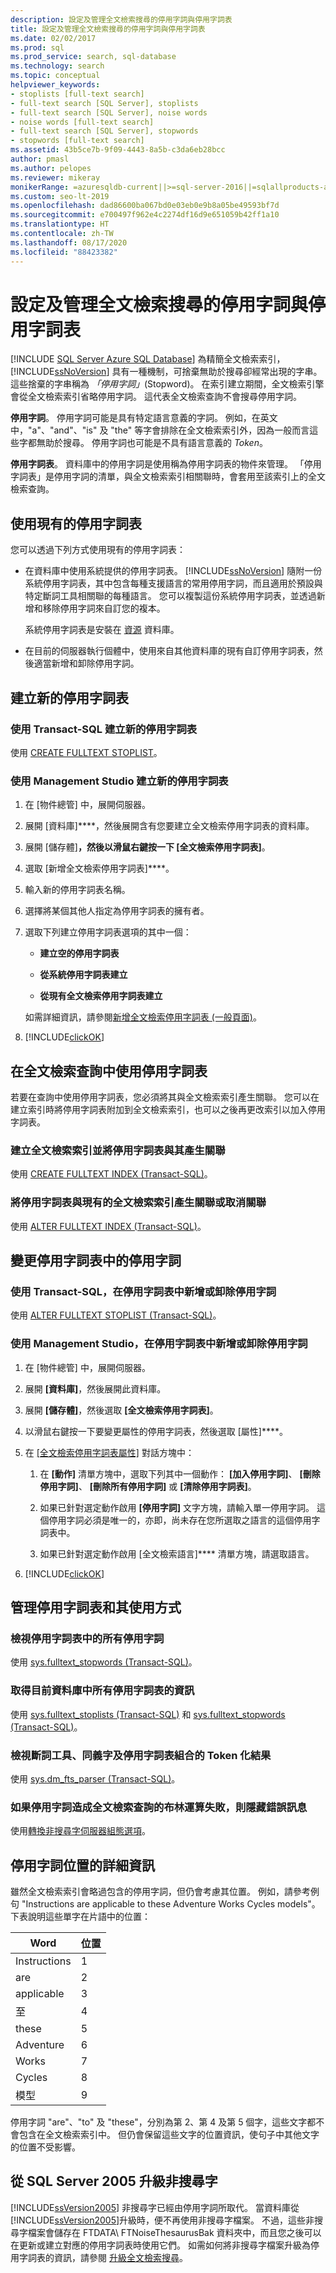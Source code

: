 ```yaml
---
description: 設定及管理全文檢索搜尋的停用字詞與停用字詞表
title: 設定及管理全文檢索搜尋的停用字詞與停用字詞表
ms.date: 02/02/2017
ms.prod: sql
ms.prod_service: search, sql-database
ms.technology: search
ms.topic: conceptual
helpviewer_keywords:
- stoplists [full-text search]
- full-text search [SQL Server], stoplists
- full-text search [SQL Server], noise words
- noise words [full-text search]
- full-text search [SQL Server], stopwords
- stopwords [full-text search]
ms.assetid: 43b5ce7b-9f09-4443-8a5b-c3da6eb28bcc
author: pmasl
ms.author: pelopes
ms.reviewer: mikeray
monikerRange: =azuresqldb-current||>=sql-server-2016||=sqlallproducts-allversions||>=sql-server-linux-2017||=azuresqldb-mi-current
ms.custom: seo-lt-2019
ms.openlocfilehash: dad86600ba067bd0e03eb0e9b8a05be49593bf7d
ms.sourcegitcommit: e700497f962e4c2274df16d9e651059b42ff1a10
ms.translationtype: HT
ms.contentlocale: zh-TW
ms.lasthandoff: 08/17/2020
ms.locfileid: "88423382"
---
```

# <a name="configure-and-manage-stopwords-and-stoplists-for-full-text-search"></a>設定及管理全文檢索搜尋的停用字詞與停用字詞表
[!INCLUDE [SQL Server Azure SQL Database](../../includes/applies-to-version/sql-asdb.md)]
  為精簡全文檢索索引， [!INCLUDE[ssNoVersion](../../includes/ssnoversion-md.md)] 具有一種機制，可捨棄無助於搜尋卻經常出現的字串。 這些捨棄的字串稱為 *「停用字詞」*(Stopword)。 在索引建立期間，全文檢索引擎會從全文檢索索引省略停用字詞。 這代表全文檢索查詢不會搜尋停用字詞。  
   
**停用字詞**。 停用字詞可能是具有特定語言意義的字詞。 例如，在英文中，"a"、"and"、"is" 及 "the" 等字會排除在全文檢索索引外，因為一般而言這些字都無助於搜尋。 停用字詞也可能是不具有語言意義的 *Token*。  

**停用字詞表**。 資料庫中的停用字詞是使用稱為停用字詞表的物件來管理。 「停用字詞表」是停用字詞的清單，與全文檢索索引相關聯時，會套用至該索引上的全文檢索查詢。
   
## <a name="use-an-existing-stoplist"></a>使用現有的停用字詞表  
 您可以透過下列方式使用現有的停用字詞表：  
  
-   在資料庫中使用系統提供的停用字詞表。 [!INCLUDE[ssNoVersion](../../includes/ssnoversion-md.md)] 隨附一份系統停用字詞表，其中包含每種支援語言的常用停用字詞，而且適用於預設與特定斷詞工具相關聯的每種語言。 您可以複製這份系統停用字詞表，並透過新增和移除停用字詞來自訂您的複本。  
  
     系統停用字詞表是安裝在 [資源](../../relational-databases/databases/resource-database.md) 資料庫。  
  
-   在目前的伺服器執行個體中，使用來自其他資料庫的現有自訂停用字詞表，然後適當新增和卸除停用字詞。  
  
## <a name="create-a-new-stoplist"></a>建立新的停用字詞表 
### <a name="create-a-new-stoplist-with-transact-sql"></a>使用 Transact-SQL 建立新的停用字詞表
使用 [CREATE FULLTEXT STOPLIST](../../t-sql/statements/create-fulltext-stoplist-transact-sql.md)。

### <a name="create-a-new-stoplist-with-management-studio"></a>使用 Management Studio 建立新的停用字詞表
  
1.  在 [物件總管] 中，展開伺服器。  
  
2.  展開 [資料庫]****，然後展開含有您要建立全文檢索停用字詞表的資料庫。  
  
3.  展開 [儲存體]****，然後以滑鼠右鍵按一下 [全文檢索停用字詞表]****。  
  
4.  選取 [新增全文檢索停用字詞表]****。  
  
5.  輸入新的停用字詞表名稱。  
  
6.  選擇將某個其他人指定為停用字詞表的擁有者。  
  
7.  選取下列建立停用字詞表選項的其中一個：  
  
    -   **建立空的停用字詞表**  
  
    -   **從系統停用字詞表建立**  
  
    -   **從現有全文檢索停用字詞表建立**  
  
     如需詳細資訊，請參閱[新增全文檢索停用字詞表 &#40;一般頁面&#41;](https://msdn.microsoft.com/library/97f8e82d-82ab-4525-91c9-1ee3ae217309)。  
  
8.  [!INCLUDE[clickOK](../../includes/clickok-md.md)]  
  
##  <a name="use-a-stoplist-in-full-text-queries"></a>在全文檢索查詢中使用停用字詞表  
 若要在查詢中使用停用字詞表，您必須將其與全文檢索索引產生關聯。 您可以在建立索引時將停用字詞表附加到全文檢索索引，也可以之後再更改索引以加入停用字詞表。  
  
### <a name="create-a-full-text-index-and-associate-a-stoplist-with-it"></a>建立全文檢索索引並將停用字詞表與其產生關聯
使用 [CREATE FULLTEXT INDEX &#40;Transact-SQL&#41;](../../t-sql/statements/create-fulltext-index-transact-sql.md)。
  
### <a name="associate-or-disassociate-a-stoplist-with-an-existing-full-text-index"></a>將停用字詞表與現有的全文檢索索引產生關聯或取消關聯
使用 [ALTER FULLTEXT INDEX &#40;Transact-SQL&#41;](../../t-sql/statements/alter-fulltext-index-transact-sql.md)。 
  
## <a name="change-the-stopwords-in-a-stoplist"></a>變更停用字詞表中的停用字詞  
### <a name="add-or-drop-stopwords-from-a-stoplist-with-transact-sql"></a>使用 Transact-SQL，在停用字詞表中新增或卸除停用字詞
使用 [ALTER FULLTEXT STOPLIST &#40;Transact-SQL&#41;](../../t-sql/statements/alter-fulltext-stoplist-transact-sql.md)。
  
### <a name="add-or-drop-stopwords-from-a-stoplist-with-management-studio"></a>使用 Management Studio，在停用字詞表中新增或卸除停用字詞  
  
1.  在 [物件總管] 中，展開伺服器。  
  
2.  展開 **[資料庫]**，然後展開此資料庫。  
  
3.  展開 **[儲存體]**，然後選取 **[全文檢索停用字詞表]**。  
  
4.  以滑鼠右鍵按一下要變更屬性的停用字詞表，然後選取 [屬性]****。  
  
5.  在 [[全文檢索停用字詞表屬性]](https://msdn.microsoft.com/library/2e907f5b-0cf9-484a-afcf-a4e7f1e2f87f) 對話方塊中：  
  
    1.  在 **[動作]** 清單方塊中，選取下列其中一個動作： **[加入停用字詞]**、 **[刪除停用字詞]**、 **[刪除所有停用字詞]** 或 **[清除停用字詞表]**。  
  
    2.  如果已針對選定動作啟用 **[停用字詞]** 文字方塊，請輸入單一停用字詞。 這個停用字詞必須是唯一的，亦即，尚未存在您所選取之語言的這個停用字詞表中。  
  
    3.  如果已針對選定動作啟用 [全文檢索語言]**** 清單方塊，請選取語言。  
  
6.  [!INCLUDE[clickOK](../../includes/clickok-md.md)]  

## <a name="manage-stoplists-and-their-usage"></a>管理停用字詞表和其使用方式
  
### <a name="view-all-the-stopwords-in-a-stoplist"></a>檢視停用字詞表中的所有停用字詞
使用 [sys.fulltext_stopwords &#40;Transact-SQL&#41;](../../relational-databases/system-catalog-views/sys-fulltext-stopwords-transact-sql.md)。 
  
### <a name="get-info-about-all-the-stoplists-in-the-current-database"></a>取得目前資料庫中所有停用字詞表的資訊
使用 [sys.fulltext_stoplists &#40;Transact-SQL&#41;](../../relational-databases/system-catalog-views/sys-fulltext-stoplists-transact-sql.md) 和  [sys.fulltext_stopwords &#40;Transact-SQL&#41;](../../relational-databases/system-catalog-views/sys-fulltext-stopwords-transact-sql.md)。
  
### <a name="view-the-tokenization-result-of-a-word-breaker-thesaurus-and-stoplist-combination"></a>檢視斷詞工具、同義字及停用字詞表組合的 Token 化結果
使用 [sys.dm_fts_parser &#40;Transact-SQL&#41;](../../relational-databases/system-dynamic-management-views/sys-dm-fts-parser-transact-sql.md)。

### <a name="suppress-an-error-message-if-stopwords-cause-a-boolean-operation-on-a-full-text-query-to-fail"></a>如果停用字詞造成全文檢索查詢的布林運算失敗，則隱藏錯誤訊息
使用[轉換非搜尋字伺服器組態選項](../../database-engine/configure-windows/transform-noise-words-server-configuration-option.md)。 
   
## <a name="more-info-about-stopword-position"></a>停用字詞位置的詳細資訊
 雖然全文檢索索引會略過包含的停用字詞，但仍會考慮其位置。 例如，請參考例句 "Instructions are applicable to these Adventure Works Cycles models"。 下表說明這些單字在片語中的位置：  
  
|Word|位置|  
|----------|--------------|  
|Instructions|1|  
|are|2|  
|applicable|3|  
|至|4|  
|these|5|  
|Adventure|6|  
|Works|7|  
|Cycles|8|  
|模型|9|  
  
 停用字詞 "are"、"to" 及 "these"，分別為第 2、第 4 及第 5 個字，這些文字都不會包含在全文檢索索引中。 但仍會保留這些文字的位置資訊，使句子中其他文字的位置不受影響。   
  
## <a name="upgrade-noise-words-from-sql-server-2005"></a>從 SQL Server 2005 升級非搜尋字  
 [!INCLUDE[ssVersion2005](../../includes/ssversion2005-md.md)] 非搜尋字已經由停用字詞所取代。 當資料庫從 [!INCLUDE[ssVersion2005](../../includes/ssversion2005-md.md)]升級時，便不再使用非搜尋字檔案。 不過，這些非搜尋字檔案會儲存在 FTDATA\ FTNoiseThesaurusBak 資料夾中，而且您之後可以在更新或建立對應的停用字詞表時使用它們。 如需如何將非搜尋字檔案升級為停用字詞表的資訊，請參閱 [升級全文檢索搜尋](../../relational-databases/search/upgrade-full-text-search.md)。  
  
  
  
